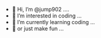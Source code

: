- 👋 Hi, I’m @jump902 ....
- 👀 I’m interested in coding ...
- 🌱 I’m currently learning coding ...
- 🌱 or just make fun ...

<!---
jump902/jump902 is a ✨ special ✨ repository because its `README.md` (this file) appears on your GitHub profile.
You can click the Preview link to take a look at your changes.
--->
